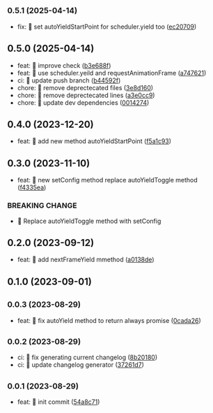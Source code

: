 ## <small>0.5.1 (2025-04-14)</small>

* fix: 🐛 set autoYieldStartPoint for scheduler.yield too ([ec20709](https://github.com/mjancarik/esmj-task/commit/ec20709))



## 0.5.0 (2025-04-14)

* feat: 🎸 improve check ([b3e688f](https://github.com/mjancarik/esmj-task/commit/b3e688f))
* feat: 🎸 use scheduler.yeild and requestAnimationFrame ([a747621](https://github.com/mjancarik/esmj-task/commit/a747621))
* ci: 🎡 update push branch ([b44592f](https://github.com/mjancarik/esmj-task/commit/b44592f))
* chore: 🤖 remove deprectecated files ([3e8d160](https://github.com/mjancarik/esmj-task/commit/3e8d160))
* chore: 🤖 remove deprectecated lines ([a3e0cc9](https://github.com/mjancarik/esmj-task/commit/a3e0cc9))
* chore: 🤖 update dev dependencies ([0014274](https://github.com/mjancarik/esmj-task/commit/0014274))



## 0.4.0 (2023-12-20)

* feat: 🎸 add new method autoYieldStartPoint ([f5a1c93](https://github.com/mjancarik/esmj-task/commit/f5a1c93))



## 0.3.0 (2023-11-10)

* feat: 🎸 new setConfig method replace autoYieldToggle method ([f4335ea](https://github.com/mjancarik/esmj-task/commit/f4335ea))


### BREAKING CHANGE

* 🧨  Replace autoYieldToggle method with setConfig


## 0.2.0 (2023-09-12)

* feat: 🎸 add nextFrameYield mmethod ([a0138de](https://github.com/mjancarik/esmj-task/commit/a0138de))



## 0.1.0 (2023-09-01)




## <small>0.0.3 (2023-08-29)</small>

* feat: 🎸 fix autoYield method to return always promise ([0cada26](https://github.com/mjancarik/esmj-task/commit/0cada26))



## <small>0.0.2 (2023-08-29)</small>

* ci: 🎡 fix generating current changelog ([8b20180](https://github.com/mjancarik/esmj-task/commit/8b20180))
* ci: 🎡 update changelog generator ([37261d7](https://github.com/mjancarik/esmj-task/commit/37261d7))



## <small>0.0.1 (2023-08-29)</small>

* feat: 🎸 init commit ([54a8c71](https://github.com/mjancarik/esmj-task/commit/54a8c71))



